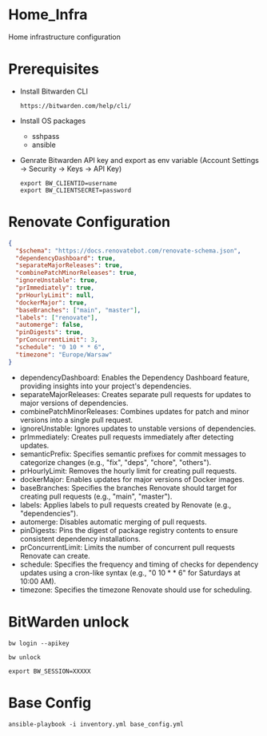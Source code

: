 # Home_Infra
Home infrastructure configuration

# Prerequisites

- Install Bitwarden CLI

    `https://bitwarden.com/help/cli/`

- Install OS packages
    - sshpass
    - ansible

- Genrate Bitwarden API key and export as env variable (Account Settings -> Security -> Keys -> API Key)
    ```
    export BW_CLIENTID=username
    export BW_CLIENTSECRET=password
    ```

# Renovate Configuration

```json
{
  "$schema": "https://docs.renovatebot.com/renovate-schema.json",
  "dependencyDashboard": true,
  "separateMajorReleases": true,
  "combinePatchMinorReleases": true,
  "ignoreUnstable": true,
  "prImmediately": true,
  "prHourlyLimit": null,
  "dockerMajor": true,
  "baseBranches": ["main", "master"],
  "labels": ["renovate"],
  "automerge": false,
  "pinDigests": true,
  "prConcurrentLimit": 3,
  "schedule": "0 10 * * 6",
  "timezone": "Europe/Warsaw"
}
```

- dependencyDashboard:  Enables the Dependency Dashboard feature, providing insights into your project's dependencies.
- separateMajorReleases: Creates separate pull requests for updates to major versions of dependencies.
- combinePatchMinorReleases: Combines updates for patch and minor versions into a single pull request.
- ignoreUnstable: Ignores updates to unstable versions of dependencies.
- prImmediately: Creates pull requests immediately after detecting updates.
- semanticPrefix: Specifies semantic prefixes for commit messages to categorize changes (e.g., "fix", "deps", "chore", "others").
- prHourlyLimit: Removes the hourly limit for creating pull requests.
- dockerMajor: Enables updates for major versions of Docker images.
- baseBranches: Specifies the branches Renovate should target for creating pull requests (e.g., "main", "master").
- labels: Applies labels to pull requests created by Renovate (e.g., "dependencies").
- automerge: Disables automatic merging of pull requests.
- pinDigests: Pins the digest of package registry contents to ensure consistent dependency installations.
- prConcurrentLimit: Limits the number of concurrent pull requests Renovate can create.
- schedule: Specifies the frequency and timing of checks for dependency updates using a cron-like syntax (e.g., "0 10 * * 6" for Saturdays at 10:00 AM).
- timezone: Specifies the timezone Renovate should use for scheduling.

# BitWarden unlock

```
bw login --apikey
```

```
bw unlock
```

```
export BW_SESSION=XXXXX
```

# Base Config

```
ansible-playbook -i inventory.yml base_config.yml 
```
